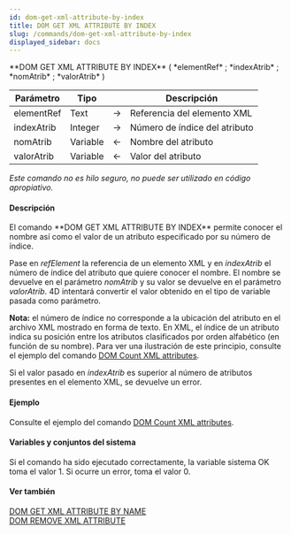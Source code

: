 ```yaml
---
id: dom-get-xml-attribute-by-index
title: DOM GET XML ATTRIBUTE BY INDEX
slug: /commands/dom-get-xml-attribute-by-index
displayed_sidebar: docs
---
```


<!--REF #_command_.DOM GET XML ATTRIBUTE BY INDEX.Syntax-->**DOM GET XML ATTRIBUTE BY INDEX** ( *elementRef* ; *indexAtrib* ; *nomAtrib* ; *valorAtrib* )<!-- END REF-->
<!--REF #_command_.DOM GET XML ATTRIBUTE BY INDEX.Params-->
| Parámetro | Tipo |  | Descripción |
| --- | --- | --- | --- |
| elementRef | Text | &#8594;  | Referencia del elemento XML |
| indexAtrib | Integer | &#8594;  | Número de índice del atributo |
| nomAtrib | Variable | &#8592; | Nombre del atributo |
| valorAtrib | Variable | &#8592; | Valor del atributo |

<!-- END REF-->

*Este comando no es hilo seguro, no puede ser utilizado en código apropiativo.*


#### Descripción 

<!--REF #_command_.DOM GET XML ATTRIBUTE BY INDEX.Summary-->El comando **DOM GET XML ATTRIBUTE BY INDEX** permite conocer el nombre así como el valor de un atributo especificado por su número de índice.<!-- END REF-->

Pase en *refElement* la referencia de un elemento XML y en *indexAtrib* el número de índice del atributo que quiere conocer el nombre. El nombre se devuelve en el parámetro *nomAtrib* y su valor se devuelve en el parámetro *valorAtrib*. 4D intentará convertir el valor obtenido en el tipo de variable pasada como parámetro.

**Nota:** el número de índice no corresponde a la ubicación del atributo en el archivo XML mostrado en forma de texto. En XML, el índice de un atributo indica su posición entre los atributos clasificados por orden alfabético (en función de su nombre). Para ver una ilustración de este principio, consulte el ejemplo del comando [DOM Count XML attributes](dom-count-xml-attributes.md).

Si el valor pasado en *indexAtrib* es superior al número de atributos presentes en el elemento XML, se devuelve un error.

#### Ejemplo 

Consulte el ejemplo del comando [DOM Count XML attributes](dom-count-xml-attributes.md "DOM Count XML attributes"). 

#### Variables y conjuntos del sistema 

Si el comando ha sido ejecutado correctamente, la variable sistema OK toma el valor 1\. Si ocurre un error, toma el valor 0.

#### Ver también 

[DOM GET XML ATTRIBUTE BY NAME](dom-get-xml-attribute-by-name.md)  
[DOM REMOVE XML ATTRIBUTE](dom-remove-xml-attribute.md)  